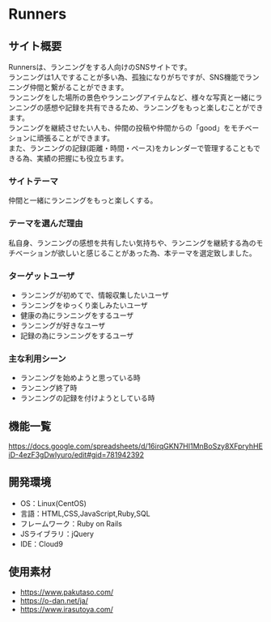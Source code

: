 # Runners

## サイト概要
Runnersは、ランニングをする人向けのSNSサイトです。  
ランニングは1人ですることが多い為、孤独になりがちですが、SNS機能でランニング仲間と繋がることができます。  
ランニングをした場所の景色やランニングアイテムなど、様々な写真と一緒にランニングの感想や記録を共有できるため、ランニングをもっと楽しむことができます。  
ランニングを継続させたい人も、仲間の投稿や仲間からの「good」をモチベーションに頑張ることができます。  
また、ランニングの記録(距離・時間・ペース)をカレンダーで管理することもできる為、実績の把握にも役立ちます。

### サイトテーマ
仲間と一緒にランニングをもっと楽しくする。

### テーマを選んだ理由
私自身、ランニングの感想を共有したい気持ちや、ランニングを継続する為のモチベーションが欲しいと感じることがあった為、本テーマを選定致しました。

### ターゲットユーザ
- ランニングが初めてで、情報収集したいユーザ
- ランニングをゆっくり楽しみたいユーザ
- 健康の為にランニングをするユーザ
- ランニングが好きなユーザ
- 記録の為にランニングをするユーザ

### 主な利用シーン
- ランニングを始めようと思っている時
- ランニング終了時
- ランニングの記録を付けようとしている時

## 機能一覧
https://docs.google.com/spreadsheets/d/16irqGKN7HI1MnBoSzy8XFpryhHEiD-4ezF3gDwIyuro/edit#gid=781942392

## 開発環境
- OS：Linux(CentOS)
- 言語：HTML,CSS,JavaScript,Ruby,SQL
- フレームワーク：Ruby on Rails
- JSライブラリ：jQuery
- IDE：Cloud9

## 使用素材
- https://www.pakutaso.com/
- https://o-dan.net/ja/
- https://www.irasutoya.com/